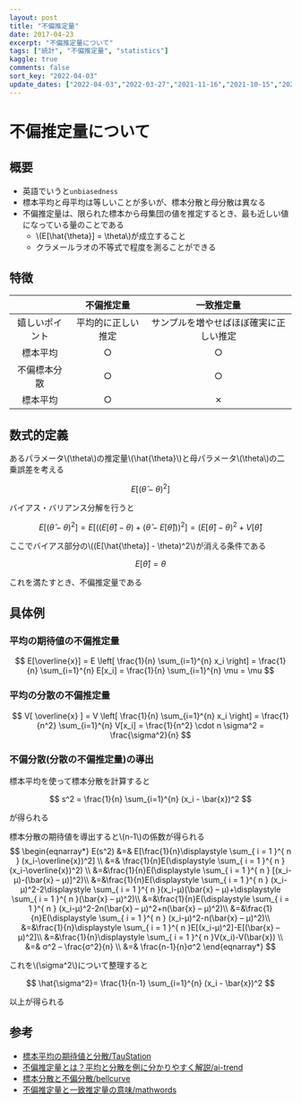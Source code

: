 ```yaml
---
layout: post
title: "不偏推定量"
date: 2017-04-23
excerpt: "不偏推定量について"
tags: ["統計", "不偏推定量", "statistics"]
kaggle: true
comments: false
sort_key: "2022-04-03"
update_dates: ["2022-04-03","2022-03-27","2021-11-16","2021-10-15","2021-10-08","2021-09-26"]
---
```


# 不偏推定量について

## 概要
 - 英語でいうと`unbiasedness`
 - 標本平均と母平均は等しいことが多いが、標本分散と母分散は異なる
 - 不偏推定量は、限られた標本から母集団の値を推定するとき、最も近しい値になっている量のことである
   - \\(E[\hat{\theta}] = \theta\\)が成立すること
   - クラメールラオの不等式で程度を測ることができる

## 特徴

|                | 不偏推定量         | 一致推定量                             | 
| :------------: | :----------------: | :------------------------------------: | 
| 嬉しいポイント | 平均的に正しい推定 | サンプルを増やせばほぼ確実に正しい推定 | 
| 標本平均       | ○                 | ○                                     | 
| 不偏標本分散   | ○                 | ○                                     | 
| 標本平均       | ○                 | ✗                                     | 

## 数式的定義
あるパラメータ\\(\theta\\)の推定量\\(\hat{\theta}\\)と母パラメータ\\(\theta\\)の二乗誤差を考える

$$
E[(\hat{\theta} - \theta)^2]
$$

バイアス・バリアンス分解を行うと

$$
E[(\hat{\theta} - \theta)^2] = E[ ((E[\hat{\theta}] - \theta) + (\hat{\theta} - E[\hat{\theta}]))^2 ] = (E[\hat{\theta}]-\theta)^2 + V[\hat{\theta}]
$$

ここでバイアス部分の\\((E[\hat{\theta}] - \theta)^2\\)が消える条件である

$$
E[\hat{\theta}] = \theta
$$

これを満たすとき、不偏推定量である

 

## 具体例

### 平均の期待値の不偏推定量

$$
E[\overline{x}] = E \left[ \frac{1}{n} \sum_{i=1}^{n} x_i \right] = \frac{1}{n} \sum_{i=1}^{n} E[x_i] = \frac{1}{n} \sum_{i=1}^{n} \mu = \mu
$$

### 平均の分散の不偏推定量

$$
V[ \overline{x} ] = V \left[ \frac{1}{n} \sum_{i=1}^{n} x_i \right] = \frac{1}{n^2} \sum_{i=1}^{n} V[x_i] = \frac{1}{n^2} \cdot n \sigma^2 = \frac{\sigma^2}{n}
$$

### 不偏分散(分散の不偏推定量)の導出

標本平均を使って標本分散を計算すると

$$
s^2 = \frac{1}{n} \sum_{i=1}^{n} (x_i - \bar{x})^2
$$

が得られる  

標本分散の期待値を導出すると\\(n-1\\)の係数が得られる
$$
\begin{eqnarray*} 
  E(s^2) 
    &=& E[\frac{1}{n}\displaystyle \sum_{ i = 1 }^{ n } (x_i-\overline{x})^2] \\ 
    &=&  \frac{1}{n}E(\displaystyle \sum_{ i = 1 }^{ n } (x_i-\overline{x})^2) \\ 
    &=&\frac{1}{n}E(\displaystyle \sum_{ i = 1 }^{ n } [(x_i-μ)-(\bar{x} – μ)]^2)\\
    &=&\frac{1}{n}E(\displaystyle \sum_{ i = 1 }^{ n } (x_i-μ)^2-2\displaystyle \sum_{ i = 1 }^{ n }(x_i-μ)(\bar{x} – μ)+\displaystyle \sum_{ i = 1 }^{ n }(\bar{x} – μ)^2)\\
    &=&\frac{1}{n}E(\displaystyle \sum_{ i = 1 }^{ n } (x_i-μ)^2-2n(\bar{x} – μ)^2+n(\bar{x} – μ)^2)\\
    &=&\frac{1}{n}E(\displaystyle \sum_{ i = 1 }^{ n } (x_i-μ)^2-n(\bar{x} – μ)^2)\\ &=&\frac{1}{n}\displaystyle \sum_{ i = 1 }^{ n }E[(x_i-μ)^2]-E[(\bar{x} – μ)^2]\\ 
    &=&\frac{1}{n}\displaystyle \sum_{ i = 1 }^{ n }V(x_i)-V(\bar{x}) \\ 
    &=& σ^2 – \frac{σ^2}{n} \\
    &=& \frac{n-1}{n}σ^2
\end{eqnarray*}
$$

これを\\(\sigma^2\\)について整理すると

$$
\hat{\sigma^2}= \frac{1}{n-1} \sum_{i=1}^{n} (x_i - \bar{x})^2
$$

以上が得られる  


## 参考
 - [標本平均の期待値と分散/TauStation](http://taustation.com/sample-mean/)
 - [不偏推定量とは？平均と分散を例に分かりやすく解説/ai-trend](https://ai-trend.jp/basic-study/estimator/unbiasedness/)
 - [標本分散と不偏分散/bellcurve](https://bellcurve.jp/statistics/course/8614.html)
 - [不偏推定量と一致推定量の意味/mathwords](https://mathwords.net/ittisuiteiryo)
